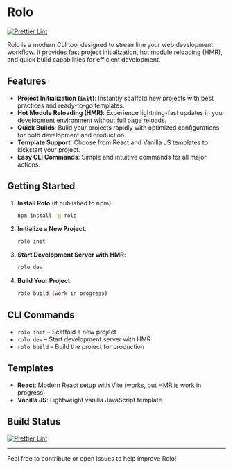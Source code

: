 # Rolo

[![Prettier Lint](https://github.com/rolo-kit/rolo/actions/workflows/prettier.yml/badge.svg)](https://github.com/rolo-kit/rolo/actions/workflows/prettier.yml)

Rolo is a modern CLI tool designed to streamline your web development workflow. It provides fast project initialization, hot module reloading (HMR), and quick build capabilities for efficient development.

## Features

- **Project Initialization (`init`)**: Instantly scaffold new projects with best practices and ready-to-go templates.
- **Hot Module Reloading (HMR)**: Experience lightning-fast updates in your development environment without full page reloads.
- **Quick Builds**: Build your projects rapidly with optimized configurations for both development and production.
- **Template Support**: Choose from React and Vanilla JS templates to kickstart your project.
- **Easy CLI Commands**: Simple and intuitive commands for all major actions.

## Getting Started

1. **Install Rolo** (if published to npm):

   ```sh
   npm install -g rolo
   ```

2. **Initialize a New Project**:

   ```sh
   rolo init
   ```

3. **Start Development Server with HMR**:

   ```sh
   rolo dev
   ```

4. **Build Your Project**:
   ```sh
   rolo build (work in progress)
   ```

## CLI Commands

- `rolo init` – Scaffold a new project
- `rolo dev` – Start development server with HMR
- `rolo build` – Build the project for production

## Templates

- **React**: Modern React setup with Vite (works, but HMR is work in progress)
- **Vanilla JS**: Lightweight vanilla JavaScript template

## Build Status

[![Prettier Lint](https://github.com/rolo-kit/rolo/actions/workflows/prettier.yml/badge.svg)](https://github.com/rolo-kit/rolo/actions/workflows/prettier.yml)

---

Feel free to contribute or open issues to help improve Rolo!
